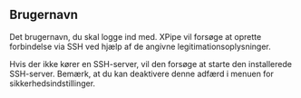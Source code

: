 ## Brugernavn

Det brugernavn, du skal logge ind med. XPipe vil forsøge at oprette forbindelse via SSH ved hjælp af de angivne legitimationsoplysninger.

Hvis der ikke kører en SSH-server, vil den forsøge at starte den installerede SSH-server. Bemærk, at du kan deaktivere denne adfærd i menuen for sikkerhedsindstillinger.
